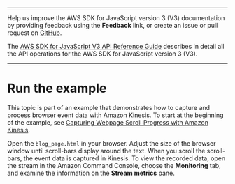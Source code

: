 --------

Help us improve the AWS SDK for JavaScript version 3 \(V3\) documentation by providing feedback using the **Feedback** link, or create an issue or pull request on [GitHub](https://github.com/awsdocs/aws-sdk-for-javascript-v3)\.

 The [AWS SDK for JavaScript V3 API Reference Guide](https://docs.aws.amazon.com/AWSJavaScriptSDK/v3/latest/index.html) describes in detail all the API operations for the AWS SDK for JavaScript version 3 \(V3\)\.

--------

# Run the example<a name="kinesis-page-scrolling-run"></a>

This topic is part of an example that demonstrates how to capture and process browser event data with Amazon Kinesis\. To start at the beginning of the example, see [Capturing Webpage Scroll Progress with Amazon Kinesis](kinesis-examples-capturing-page-scrolling.md)\.

Open the `blog_page.html` in your browser\. Adjust the size of the browser window until scroll\-bars display around the text\. When you scroll the scroll\-bars, the event data is captured in Kinesis\. To view the recorded data, open the stream in the Amazon Command Console, choose the **Monitoring** tab, and examine the information on the **Stream metrics** pane\.